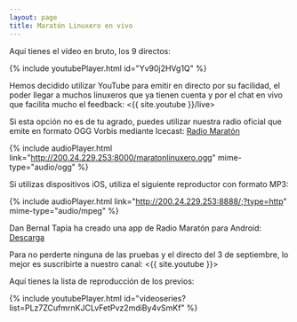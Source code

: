 ```yaml
---
layout: page
title: Maratón Linuxero en vivo
---
```

Aquí tienes el vídeo en bruto, los 9 directos:

{% include youtubePlayer.html id="Yv90j2HVg1Q" %}

Hemos decidido utilizar YouTube para emitir en directo por su facilidad, el poder llegar a muchos linuxeros que ya tienen cuenta y por el chat en vivo que facilita mucho el feedback:
<{{ site.youtube }}/live>

Si esta opción no es de tu agrado, puedes utilizar nuestra radio oficial que emite en formato OGG Vorbis mediante Icecast: [Radio Maratón](http://radiomaraton.ml)

{% include audioPlayer.html link="http://200.24.229.253:8000/maratonlinuxero.ogg" mime-type="audio/ogg" %}

Si utilizas dispositivos iOS, utiliza el siguiente reproductor con formato MP3:

{% include audioPlayer.html link="http://200.24.229.253:8888/;?type=http" mime-type="audio/mpeg" %}

Dan Bernal Tapia ha creado una app de Radio Maratón para Android: [Descarga](/maraton-linuxero_1.3.apk)

Para no perderte ninguna de las pruebas y el directo del 3 de septiembre, lo mejor es suscribirte a nuestro canal: <{{ site.youtube }}>

Aquí tienes la lista de reproducción de los previos:

{% include youtubePlayer.html id="videoseries?list=PLz7ZCufmrnKJCLvFetPvz2mdiBy4vSmKf" %}
